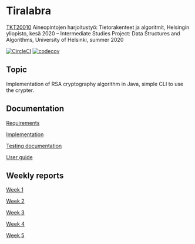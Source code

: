 # Tiralabra
[TKT20010](https://courses.helsinki.fi/fi/TKT20010) Aineopintojen harjoitustyö: Tietorakenteet ja algoritmit, Helsingin yliopisto, kesä 2020 – Intermediate Studies Project: Data Structures and Algorithms, University of Helsinki, summer 2020

[![CircleCI](https://circleci.com/gh/riiraty/belligerent-bludger.svg?style=shield)](https://circleci.com/gh/riiraty/belligerent-bludger) [![codecov](https://codecov.io/gh/riiraty/belligerent-bludger/branch/master/graph/badge.svg)](https://codecov.io/gh/riiraty/belligerent-bludger)

## Topic

Implementation of RSA cryptography algorithm in Java, simple CLI to use the crypter.

## Documentation

[Requirements](https://github.com/riiraty/belligerent-bludger/blob/master/documentation/requirements-document.md)

[Implementation](https://github.com/riiraty/belligerent-bludger/blob/master/documentation/implementation-document.md)

[Testing documentation](https://github.com/riiraty/belligerent-bludger/blob/master/documentation/testing-documentation.md)

[User guide](https://github.com/riiraty/belligerent-bludger/blob/master/documentation/user-guide.md)

## Weekly reports

[Week 1](https://github.com/riiraty/belligerent-bludger/blob/master/documentation/weekly-reports/weekly-report-1.md)

[Week 2](https://github.com/riiraty/belligerent-bludger/blob/master/documentation/weekly-reports/weekly-report-2.md)

[Week 3](https://github.com/riiraty/belligerent-bludger/blob/master/documentation/weekly-reports/weekly-report-3.md)

[Week 4](https://github.com/riiraty/belligerent-bludger/blob/master/documentation/weekly-reports/weekly-report-4.md)

[Week 5](https://github.com/riiraty/belligerent-bludger/blob/master/documentation/weekly-reports/weekly-report-5.md)
